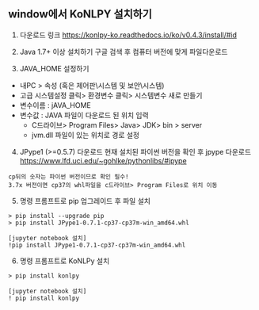 <h2> window에서 KoNLPY 설치하기 </h2>

1. 다운로드 링크  https://konlpy-ko.readthedocs.io/ko/v0.4.3/install/#id

2. Java 1.7+ 이상 설치하기
구글 검색 후 컴퓨터 버전에 맞게 파일다운로드 

3. JAVA_HOME 설정하기
- 내PC > 속성 (혹은 제어판\시스템 및 보안\시스템)
- 고급 시스템설정 클릭> 환경변수 클릭> 시스템변수 새로 만들기
- 변수이름 : jAVA_HOME
- 변수값 : JAVA 파일이 다운로드 된 위치 입력
  - C드라이브> Program Files> Java> JDK> bin > server
  - jvm.dll 파일이 있는 위치로 경로 설정
  
4. JPype1 (>=0.5.7) 다운로드
현재 설치된 파이썬 버전을 확인 후 jpype 다운로드
https://www.lfd.uci.edu/~gohlke/pythonlibs/#jpype  
```
cp뒤의 숫자는 파이썬 버전이므로 확인 필수!
3.7x 버전이면 cp37의 whl파일을 c드라이브> Program Files로 위치 이동
```

5. 명령 프롬프트로 pip 업그레이드 후 파일 설치
```
> pip install --upgrade pip
> pip install JPype1-0.7.1-cp37-cp37m-win_amd64.whl

[jupyter notebook 설치]
!pip install JPype1-0.7.1-cp37-cp37m-win_amd64.whl
```


6. 명령 프롬프트로 KoNLPy 설치
```
> pip install konlpy

[jupyter notebook 설치]
! pip install konlpy

```
